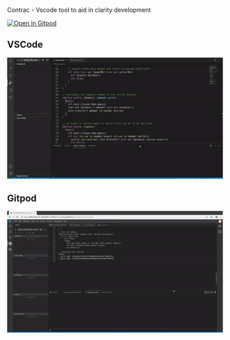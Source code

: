 Contrac - Vscode tool to aid in clarity development

[![Open in Gitpod](https://gitpod.io/button/open-in-gitpod.svg)](https://gitpod.io/#snapshot/da3d6b16-ffc2-420c-8746-24015cc802e3)

## VSCode
![](contrac.gif)

## Gitpod
![](koder-contrac-demo.gif)
